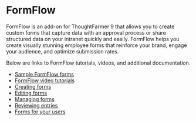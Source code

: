 # FormFlow

FormFlow is an add-on for ThoughtFarmer 9 that allows you to create custom forms that capture data with an approval process or share structured data on your intranet quickly and easily. FormFlow helps you create visually stunning employee forms that reinforce your brand, engage your audience, and optimize submission rates.

Below are links to FormFlow tutorials, videos, and additional documentation.



* [Sample FormFlow forms](https://community.thoughtfarmer.com/content/106431/formflow-examples)
* [FormFlow video tutorials](formflow-video-tutorials/)
* [Creating forms](creating-forms/)
* [Editing forms](editing-forms/)
* [Managing forms](managing-forms/)
* [Reviewing entries](reviewing-entries/)
* [Forms for your users](forms-for-your-users/)

  
 




